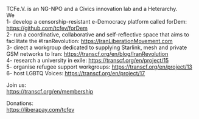 TCFe.V. is an NG-NPO and a Civics innovation lab and a Heterarchy.  
We  
1- develop a censorship-resistant e-Democracy platform called forDem: https://github.com/tcfev/forDem  
2- run a coordinative, collaborative and self-reflective space that aims to facilitate the #IranRevolution: https://IranLiberationMovement.com  
3- direct a workgroup dedicated to supplying Starlink, mesh and private GSM networks to Iran: https://transcf.org/en/blog/IranRevolution  
4- research a university in exile: https://transcf.org/en/project/15  
5- organise refugee support workgroups: https://transcf.org/en/project/13  
6- host LGBTQ Voices: https://transcf.org/en/project/17  
  
Join us:  
https://transcf.org/en/membership  
  
Donations:  
https://liberapay.com/tcfev
